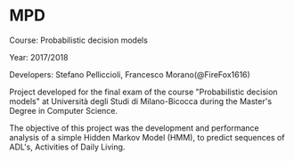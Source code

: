 # MPD

Course: Probabilistic decision models

Year: 2017/2018

Developers: Stefano Pelliccioli, Francesco Morano(@FireFox1616)

Project developed for the final exam of the course "Probabilistic decision models" at Università degli Studi di Milano-Bicocca during the Master's Degree in Computer Science.

The objective of this project was the development and performance analysis of a simple Hidden Markov Model (HMM), to predict sequences of ADL's, Activities of Daily Living. 
